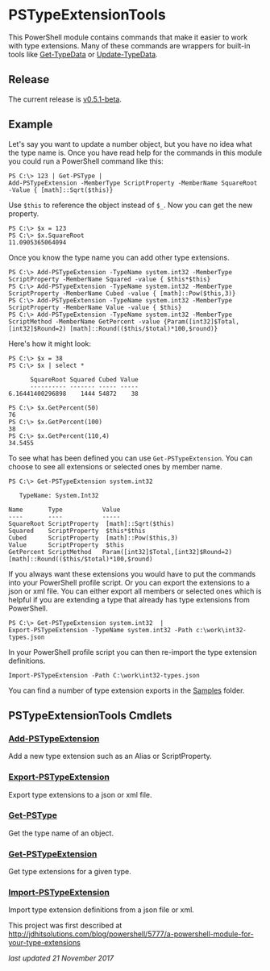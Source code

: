 # PSTypeExtensionTools

This PowerShell module contains commands that make it easier to work with type extensions. Many of these commands are wrappers for built-in tools like [Get-TypeData](http://go.microsoft.com/fwlink/?LinkId=821805) or [Update-TypeData](http://go.microsoft.com/fwlink/?LinkId=821871).

## Release
The current release is [v0.5.1-beta](https://github.com/jdhitsolutions/PSTypeExtensionTools/releases/tag/v0.5.1-beta).

## Example
Let's say you want to update a number object, but you have no idea what the type name is. Once you have read help for the commands in this module you could run a PowerShell command like this:
```
PS C:\> 123 | Get-PSType | 
Add-PSTypeExtension -MemberType ScriptProperty -MemberName SquareRoot -Value { [math]::Sqrt($this)}
```
Use `$this` to reference the object instead of `$_`.  Now you can get the new property.

```
PS C:\> $x = 123
PS C:\> $x.SquareRoot
11.0905365064094
```
Once you know the type name you can add other type extensions.
```
PS C:\> Add-PSTypeExtension -TypeName system.int32 -MemberType ScriptProperty -MemberName Squared -value { $this*$this}
PS C:\> Add-PSTypeExtension -TypeName system.int32 -MemberType ScriptProperty -MemberName Cubed -value { [math]::Pow($this,3)}
PS C:\> Add-PSTypeExtension -TypeName system.int32 -MemberType ScriptProperty -MemberName Value -value { $this}
PS C:\> Add-PSTypeExtension -TypeName system.int32 -MemberType ScriptMethod -MemberName GetPercent -value {Param([int32]$Total,[int32]$Round=2) [math]::Round(($this/$total)*100,$round)}

```
Here's how it might look:
```
PS C:\> $x = 38
PS C:\> $x | select *

      SquareRoot Squared Cubed Value
      ---------- ------- ----- -----
6.16441400296898    1444 54872    38

PS C:\> $x.GetPercent(50)
76
PS C:\> $x.GetPercent(100)
38
PS C:\> $x.GetPercent(110,4)
34.5455
```
To see what has been defined you can use `Get-PSTypeExtension`. You can choose to see all extensions or selected ones by member name.
```
PS C:\> Get-PSTypeExtension system.int32 

   TypeName: System.Int32

Name       Type           Value
----       ----           -----
SquareRoot ScriptProperty  [math]::Sqrt($this)
Squared    ScriptProperty  $this*$this
Cubed      ScriptProperty  [math]::Pow($this,3)
Value      ScriptProperty  $this
GetPercent ScriptMethod   Param([int32]$Total,[int32]$Round=2) [math]::Round(($this/$total)*100,$round)
```
If you always want these extensions you would have to put the commands into your PowerShell profile script. Or you can export the extensions to a json or xml file. You can either export all members or selected ones which is helpful if you are extending a type that already has type extensions from PowerShell.
```
PS C:\> Get-PSTypeExtension system.int32  | 
Export-PSTypeExtension -TypeName system.int32 -Path c:\work\int32-types.json
```
In your PowerShell profile script you can then re-import the type extension definitions.
```
Import-PSTypeExtension -Path C:\work\int32-types.json
```
You can find a number of type extension exports in the [Samples](./samples) folder.

## PSTypeExtensionTools Cmdlets
### [Add-PSTypeExtension](./docs/Add-PSTypeExtension.md)
Add a new type extension such as an Alias or ScriptProperty.

### [Export-PSTypeExtension](./docs/Export-PSTypeExtension.md)
Export type extensions to a json or xml file.

### [Get-PSType](./docs/Get-PSType.md)
Get the type name of an object.

### [Get-PSTypeExtension](./docs/Get-PSTypeExtension.md)
Get type extensions for a given type.

### [Import-PSTypeExtension](./docs/Import-PSTypeExtension.md)
Import type extension definitions from a json file or xml.

This project was first described at http://jdhitsolutions.com/blog/powershell/5777/a-powershell-module-for-your-type-extensions

*last updated 21 November 2017*
